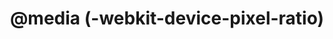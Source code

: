 ---
title: "@media (-webkit-device-pixel-ratio)"
description: ""
category: css
keywords: "media queries, query"
last_test_date: "2019-08-20"
test_url: "/tests/css-media.html"
test_results_url: "https://app.emailonacid.com/app/acidtest/hMLCNCSKZYHkLgLOpIWltlnYjtagbNsrwzMxalc2VbghN/list"
stats: {
    apple-mail: {
        macos: {
            "10.3":"y"
        },
        ios: {
            "10.3":"y",
            "12.2":"y"
        }
    },
    gmail: {
        desktop-webmail: {
            "2019-08":"n"
        },
        ios: {
            "2019-08":"n"
        },
        android: {
            "2019-08":"n"
        }
    },
    orange: {
        desktop-webmail: {
            "2019-08":"y #1"
        },
        ios: {
            "2019-08":"y"
        },
        android: {
            "2019-08":"y"
        }
    },
    outlook: {
        windows: {
            "2003":"n",
            "2007":"n",
            "2010":"n",
            "2013":"n",
            "2016":"n",
            "2019":"n"
        },
        macos: {
            "2011":"y",
            "2016":"y"
        },
        outlook-com: {
            "2019-08":"y"
        },
        ios: {
            "2019-08":"y"
        },
        android: {
            "2019-08":"y"
        }
    },
    samsung-email: {
        android: {
            "5.0.10.2": "y",
            "6.0":"y"
        }
    },
    sfr: {
        desktop-webmail: {
            "2019-08":"y"
        },
        ios: {
            "2019-08":"n"
        },
        android: {
            "2019-08":"n"
        }
    },
    thunderbird: {
        macos: {
            "60.3":"n"
        }
    },
    yahoo: {
        desktop-webmail: {
            "2019-08":"n"
        },
        ios: {
            "2019-08":"n"
        },
        android: {
            "2019-08":"n"
        }
    },
    aol: {
        desktop-webmail: {
            "2019-02":"n"
        },
        ios: {
            "2019-02":"n"
        },
        android: {
            "2019-02":"n"
        }
    }
}
notes_by_num: {
    "1": "Buggy. The first rule inside a media query is not prefixed."
}
---